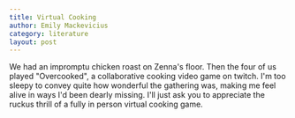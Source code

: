 ```yaml
---
title: Virtual Cooking
author: Emily Mackevicius
category: literature
layout: post
---
```


We had an impromptu chicken roast on Zenna's floor. Then the four of us played "Overcooked", a collaborative cooking video game on twitch. I'm too sleepy to convey quite how wonderful the gathering was, making me feel alive in ways I'd been dearly missing. I'll just ask you to appreciate the ruckus thrill of a fully in person virtual cooking game.
